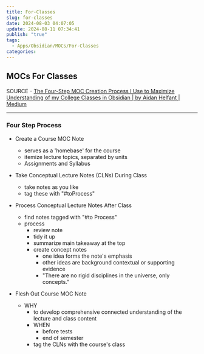 ```yaml
---
title: For-Classes
slug: for-classes
date: 2024-08-03 04:07:05
update: 2024-08-11 07:34:41
publish: "true"
tags:
  - Apps/Obsidian/MOCs/For-Classes
categories: 
---
```

## MOCs For Classes

SOURCE - [The Four-Step MOC Creation Process I Use to Maximize Understanding of my College Classes in Obsidian | by Aidan Helfant | Medium](https://medium.com/@aidan.helfant/the-four-step-moc-creation-process-i-use-to-maximize-understanding-of-my-college-classes-in-98e0f23fcec)

---

### Four Step Process

- Create a Course MOC Note
    - serves as a 'homebase' for the course
    - itemize lecture topics, separated by units
    - Assignments and Syllabus
    
- Take Conceptual Lecture Notes (CLNs) During Class
    - take notes as you like
    - tag these with "#toProcess"
- Process Conceptual Lecture Notes After Class
    - find notes tagged with "#to Process"
    - process
        - review note
        - tidy it up
        - summarize main takeaway at the top
        - create concept notes
            - one idea forms the note's emphasis
            - other ideas are background contextual or supporting evidence
            - "There are no rigid disciplines in the universe, only concepts."
- Flesh Out Course MOC Note
    - WHY 
        - to develop comprehensive connected understanding of the lecture and class content
      - WHEN
          - before tests
          - end of semester
      - tag the CLNs with the course's class
